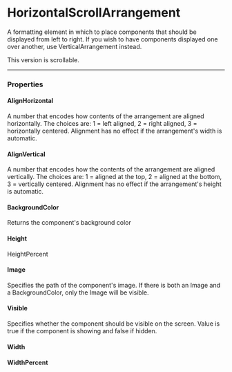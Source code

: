 # HorizontalScrollArrangement

A formatting element in which to place components that should be displayed from left to right. If you wish to have components displayed one over another, use VerticalArrangement instead.

This version is scrollable.

---

### Properties

#### AlignHorizontal

A number that encodes how contents of the arrangement are aligned horizontally. The choices are: 1 = left aligned, 2 = right aligned, 3 = horizontally centered. Alignment has no effect if the arrangement's width is automatic.

#### AlignVertical

A number that encodes how the contents of the arrangement are aligned vertically. The choices are: 1 = aligned at the top, 2 = aligned at the bottom, 3 = vertically centered. Alignment has no effect if the arrangement's height is automatic.

#### BackgroundColor

Returns the component's background color

#### Height

HeightPercent

#### Image

Specifies the path of the component's image. If there is both an Image and a BackgroundColor, only the Image will be visible.

#### Visible

Specifies whether the component should be visible on the screen. Value is true if the component is showing and false if hidden.

#### Width

#### WidthPercent

